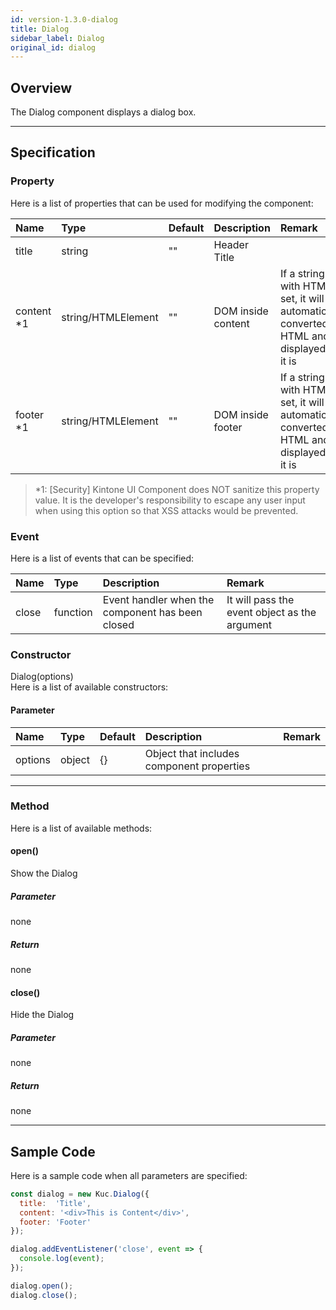 ```yaml
---
id: version-1.3.0-dialog
title: Dialog
sidebar_label: Dialog
original_id: dialog
---
```


## Overview

The Dialog component displays a dialog box.

<div class='sample-container'>
  <div id='sample-container__components'></div>
</div>
<script src="/js/samples/dialog.js"></script>

---

## Specification

### Property

Here is a list of properties that can be used for modifying the component:

| Name | Type | Default | Description | Remark |
| :--- | :--- | :--- | :--- | :--- |
| title | string | ""  | Header Title | |
| content *1 | string/HTMLElement | ""  | DOM inside content | If a string with HTML is set, it will be automatically converted to HTML and displayed as it is |
| footer *1 | string/HTMLElement | ""  | DOM inside footer | If a string with HTML is set, it will be automatically converted to HTML and displayed as it is |

> *1: [Security] Kintone UI Component does NOT sanitize this property value. It is the developer's responsibility to escape any user input when using this option so that XSS attacks would be prevented.

### Event

Here is a list of events that can be specified:

| Name | Type | Description | Remark |
| :--- | :--- | :--- | :--- |
| close | function | Event handler when the component has been closed | It will pass the event object as the argument |

### Constructor

Dialog(options)<br>
Here is a list of available constructors:

#### Parameter
| Name | Type | Default | Description | Remark |
| :--- | :--- | :--- | :--- | :--- |
| options | object | {} | Object that includes component properties | |

---
### Method

Here is a list of available methods:

#### open()
Show the Dialog

##### Parameter
none

##### Return
none

#### close()
Hide the Dialog

##### Parameter
none

##### Return
none

---
## Sample Code

Here is a sample code when all parameters are specified:

```javascript
const dialog = new Kuc.Dialog({
  title:  'Title',
  content: '<div>This is Content</div>',
  footer: 'Footer'
});

dialog.addEventListener('close', event => {
  console.log(event);
});

dialog.open();
dialog.close();
```